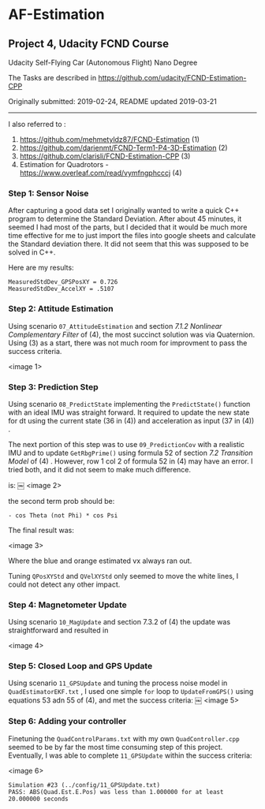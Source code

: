 # AF-Estimation
## Project 4, Udacity FCND Course 
Udacity Self-Flying Car (Autonomous Flight) Nano Degree  

The Tasks are described in https://github.com/udacity/FCND-Estimation-CPP

Originally submitted: 2019-02-24, README updated 2019-03-21 
____

I also referred to :
1. https://github.com/mehmetyldz87/FCND-Estimation (1)
2. https://github.com/darienmt/FCND-Term1-P4-3D-Estimation (2)
3. https://github.com/clarisli/FCND-Estimation-CPP (3)
4. Estimation for Quadrotors -  https://www.overleaf.com/read/vymfngphcccj (4)


### Step 1: Sensor Noise

After capturing  a good data set I originally wanted to write a quick C++ program to determine the Standard Deviation. After about 45 minutes, it seemed I had most of the parts, but I decided that it would be much more time effective for me to just import the files into google sheets and calculate the Standard deviation there. It did not seem that this was supposed to be solved in C++. 

Here are my results:

```
MeasuredStdDev_GPSPosXY = 0.726
MeasuredStdDev_AccelXY = .5107
```


### Step 2: Attitude Estimation

Using scenario `07_AttitudeEstimation` and section *7.1.2 Nonlinear Complementary Filter* of (4), the most succinct solution was via Quaternion. Using (3) as a start, there was not much room for improvment to pass the success criteria.

<image 1>

### Step 3: Prediction Step

Using scenario `08_PredictState` implementing the `PredictState()` function with an ideal IMU was straight forward. It required to update the  new state for dt using the current state (36 in (4)) and acceleration as input (37 in (4)) .  

The next portion of this step was to use `09_PredictionCov` with a realistic IMU and to update  `GetRbgPrime()` using formula 52 of section *7.2 Transition Model* of (4) . However, row 1 col 2 of formula 52 in (4) may have an error. I tried both, and it did not seem to make much difference.

is:        ￼
<image 2>


the second term prob should be:   
```
- cos Theta (not Phi) * cos Psi
```

The final result was:

<image 3>

Where the blue and orange estimated vx always ran out.

Tuning `QPosXYStd` and `QVelXYStd` only seemed to move the white lines, I could not detect any other impact.


### Step 4: Magnetometer Update

Using scenario  `10_MagUpdate`  and section 7.3.2 of (4) the update was straightforward and resulted in  

<image 4>

### Step 5: Closed Loop and GPS Update

Using scenario `11_GPSUpdate` and tuning  the process noise model in `QuadEstimatorEKF.txt` , I used one simple `for` loop to `UpdateFromGPS()` using equations 53 adn 55 of (4), and met the success criteria:
￼
<image 5>

### Step 6: Adding your controller

Finetuning the `QuadControlParams.txt` with my own `QuadController.cpp` seemed to be by far the most time consuming step of this project. Eventually, I was able to complete  `11_GPSUpdate` within the success criteria:

<image 6>

```
Simulation #23 (../config/11_GPSUpdate.txt)
PASS: ABS(Quad.Est.E.Pos) was less than 1.000000 for at least 20.000000 seconds
```
